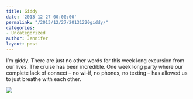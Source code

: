 ```yaml
---
title: Giddy
date: '2013-12-27 00:00:00'
permalink: "/2013/12/27/20131220giddy/"
categories:
- Uncategorized
author: Jennifer
layout: post
---
```


I&#8217;m giddy. There are just no other words for this week long excursion from our lives. The cruise has been incredible. One week long party where our complete lack of connect &#8211; no wi-if, no phones, no texting &#8211; has allowed us to just breathe with each other.

![](http://static1.squarespace.com/static/50db6bb3e4b015296cd43789/50dfa5b1e4b0dc6320e0b5ea/52bdab2ee4b0ab2b061034ce/1430547629599/DSC00573.JPG)
